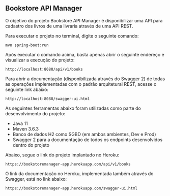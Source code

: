 <h2>Bookstore API Manager</h2>

O objetivo do projeto Bookstore API Manager é disponibilizar uma API para cadastro dos livros de uma livraria através de uma API REST.

Para executar o projeto no terminal, digite o seguinte comando:

```shell script
mvn spring-boot:run 
```

Após executar o comando acima, basta apenas abrir o seguinte endereço e visualizar a execução do projeto:

```
http://localhost:8080/api/v1/books
```

Para abrir a documentação (disponibilizada através do Swagger 2) de todas as operações implementadas com o padrão arquitetural REST, acesse o seguinte link abaixo:

```
http://localhost:8080/swagger-ui.html
```

As seguintes ferramentas abaixo foram utilizadas como parte do desenvolvimento do projeto:

* Java 11
* Maven 3.6.3
* Banco de dados H2 como SGBD (em ambos ambientes, Dev e Prod)
* Swagger 2 para a documentação de todos os endpoints desenvolvidos dentro do projeto

Abaixo, segue o link do projeto implantado no Heroku:

```
https://bookstoremanager-app.herokuapp.com/api/v1/books
```

O link da documentação no Heroku, implementada também através do Swagger, está no link abaixo:

```
https://bookstoremanager-app.herokuapp.com/swagger-ui.html
```
